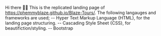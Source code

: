 Hi there 👋🏾
This is the replicated landing page of https://phemmyblaze.github.io/Blaze-Tours/.
The following langauges and frameworks are used;
-- Hyper Text Markup Language {HTML}, for the landing page structuring.
-- Cascading Style Sheet {CSS}, for beautifiction/styling.
-- Bootstrap 
